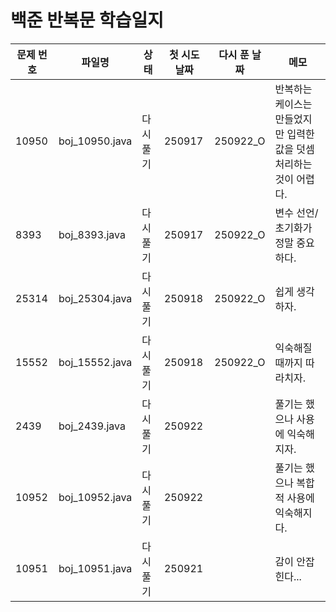 # 백준 반복문 학습일지

| 문제 번호 | 파일명    | 상태        | 첫 시도 날짜 | 다시 푼 날짜 | 메모                          |
|-----------|---------------|------------|------|---------------|----------------------------|
| 10950     | boj_10950.java| 다시 풀기  | 250917 |     250922_O  |반복하는 케이스는 만들었지만 입력한 값을 덧셈 처리하는 것이 어렵다.    |
| 8393      | boj_8393.java | 다시 풀기  | 250917 |   250922_O | 변수 선언/초기화가 정말 중요하다. |
| 25314     | boj_25304.java| 다시 풀기  | 250918 |   250922_O  | 쉽게 생각하자.  |
| 15552     | boj_15552.java| 다시 풀기  | 250918 |   250922_O  | 익숙해질 때까지 따라치자. |
| 2439     | boj_2439.java| 다시 풀기  | 250922 |     | 풀기는 했으나 사용에 익숙해지자. |
| 10952    | boj_10952.java | 다시 풀기| 250922 |     | 풀기는 했으나 복합적 사용에 익숙해지다. |
| 10951    | boj_10951.java | 다시 풀기| 250921 |     | 감이 안잡힌다...|

